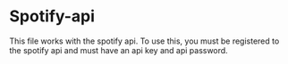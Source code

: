 # Spotify-api
This file works with the spotify api. To use this, you must be registered to the spotify api and must have an api key and api password.
